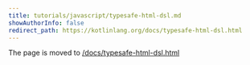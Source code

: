 ```yaml
---
title: tutorials/javascript/typesafe-html-dsl.md
showAuthorInfo: false
redirect_path: https://kotlinlang.org/docs/typesafe-html-dsl.html
---
```


The page is moved to [/docs/typesafe-html-dsl.html](/docs/typesafe-html-dsl.html)
